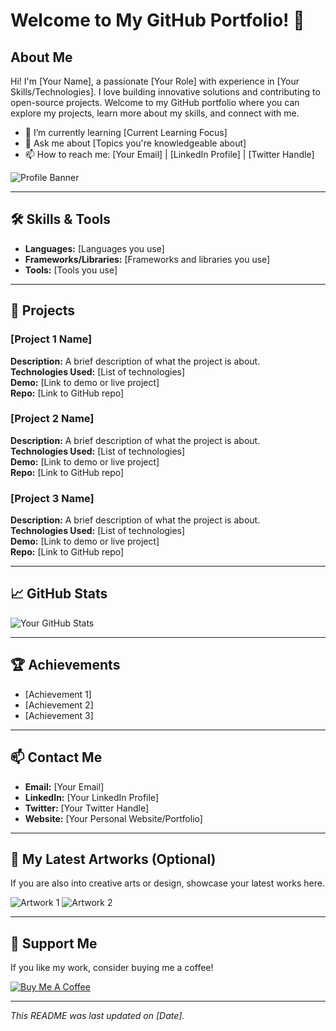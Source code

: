 # Welcome to My GitHub Portfolio! 👋

## About Me

Hi! I'm [Your Name], a passionate [Your Role] with experience in [Your Skills/Technologies]. I love building innovative solutions and contributing to open-source projects. Welcome to my GitHub portfolio where you can explore my projects, learn more about my skills, and connect with me.

- 🌱 I’m currently learning [Current Learning Focus]
- 💬 Ask me about [Topics you're knowledgeable about]
- 📫 How to reach me: [Your Email] | [LinkedIn Profile] | [Twitter Handle]

![Profile Banner](![asdasdasdasd](https://github.com/user-attachments/assets/b5a12ae5-70cf-444f-9c58-81c0a41ef2f3))

---

## 🛠 Skills & Tools

- **Languages:** [Languages you use]
- **Frameworks/Libraries:** [Frameworks and libraries you use]
- **Tools:** [Tools you use]

---

## 🚀 Projects

### [Project 1 Name]
**Description:** A brief description of what the project is about.  
**Technologies Used:** [List of technologies]  
**Demo:** [Link to demo or live project]  
**Repo:** [Link to GitHub repo]

### [Project 2 Name]
**Description:** A brief description of what the project is about.  
**Technologies Used:** [List of technologies]  
**Demo:** [Link to demo or live project]  
**Repo:** [Link to GitHub repo]

### [Project 3 Name]
**Description:** A brief description of what the project is about.  
**Technologies Used:** [List of technologies]  
**Demo:** [Link to demo or live project]  
**Repo:** [Link to GitHub repo]

---

## 📈 GitHub Stats

![Your GitHub Stats](https://github-readme-stats.vercel.app/api?username=yourusername&show_icons=true&theme=radical)

---

## 🏆 Achievements

- [Achievement 1]
- [Achievement 2]
- [Achievement 3]

---

## 📫 Contact Me

- **Email:** [Your Email]
- **LinkedIn:** [Your LinkedIn Profile]
- **Twitter:** [Your Twitter Handle]
- **Website:** [Your Personal Website/Portfolio]

---

## 🎨 My Latest Artworks (Optional)

If you are also into creative arts or design, showcase your latest works here.

![Artwork 1](https://via.placeholder.com/400x300.png?text=Artwork+1)
![Artwork 2](https://via.placeholder.com/400x300.png?text=Artwork+2)

---

## 💖 Support Me

If you like my work, consider buying me a coffee!

[![Buy Me A Coffee](https://www.buymeacoffee.com/assets/img/custom_images/orange_img.png)](https://www.buymeacoffee.com/yourprofile)

---

*This README was last updated on [Date].*
